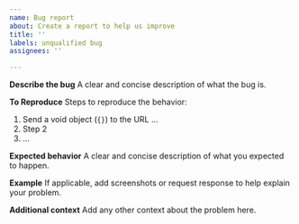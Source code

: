 ```yaml
---
name: Bug report
about: Create a report to help us improve
title: ''
labels: unqualified bug
assignees: ''

---
```


**Describe the bug**
A clear and concise description of what the bug is.

**To Reproduce**
Steps to reproduce the behavior:
1. Send a void object (```{}```) to the URL ...
2. Step 2
3. ...

**Expected behavior**
A clear and concise description of what you expected to happen.

**Example**
If applicable, add screenshots or request response to help explain your problem.

**Additional context**
Add any other context about the problem here.
